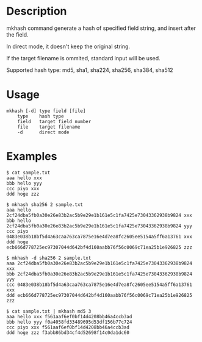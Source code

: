 # Description

mkhash command generate a hash of specified field string, and insert after the field.

In direct mode, it doesn't keep the original string.

If the target filename is ommited, standard input will be used.

Supported hash type: md5, sha1, sha224, sha256, sha384, sha512

# Usage

```
mkhash [-d] type field [file]
    type    hash type
    field   target field number
    file    target filename
    -d      direct mode
```

# Examples

```
$ cat sample.txt
aaa hello xxx
bbb hello yyy
ccc piyo xxx
ddd hoge zzz

$ mkhash sha256 2 sample.txt
aaa hello 2cf24dba5fb0a30e26e83b2ac5b9e29e1b161e5c1fa7425e73043362938b9824 xxx
bbb hello 2cf24dba5fb0a30e26e83b2ac5b9e29e1b161e5c1fa7425e73043362938b9824 yyy
ccc piyo 0483e038b18bf5d4a63caa763ca7875e16e4d7ea8fc2605ee5154a5ff6a13761 xxx
ddd hoge ecb666d778725ec97307044d642bf4d160aabb76f56c0069c71ea25b1e926825 zzz

$ mkhash -d sha256 2 sample.txt
aaa 2cf24dba5fb0a30e26e83b2ac5b9e29e1b161e5c1fa7425e73043362938b9824 xxx
bbb 2cf24dba5fb0a30e26e83b2ac5b9e29e1b161e5c1fa7425e73043362938b9824 yyy
ccc 0483e038b18bf5d4a63caa763ca7875e16e4d7ea8fc2605ee5154a5ff6a13761 xxx
ddd ecb666d778725ec97307044d642bf4d160aabb76f56c0069c71ea25b1e926825 zzz

$ cat sample.txt | mkhash md5 3
aaa hello xxx f561aaf6ef0bf14d4208bb46a4ccb3ad
bbb hello yyy f0a4058fd33489695d53df156b77c724
ccc piyo xxx f561aaf6ef0bf14d4208bb46a4ccb3ad
ddd hoge zzz f3abb86bd34cf4d52698f14c0da1dc60
```
